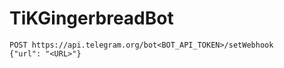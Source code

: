 # TiKGingerbreadBot

```
POST https://api.telegram.org/bot<BOT_API_TOKEN>/setWebhook
{"url": "<URL>"}

```